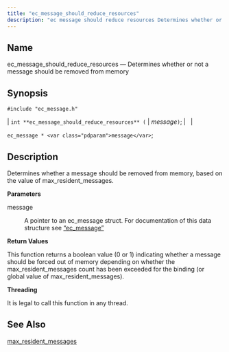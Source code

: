 ```yaml
---
title: "ec_message_should_reduce_resources"
description: "ec message should reduce resources Determines whether or not a message should be removed from memory int ec message should reduce resources message ec message message Determines whether a message should be removed from memory based on the value of max resident messages message A pointer to an ec message..."
---
```


<a name="apis.ec_message_should_reduce_resources"></a> 
## Name

ec_message_should_reduce_resources — Determines whether or not a message should be removed from memory

## Synopsis

`#include "ec_message.h"`

| `int **ec_message_should_reduce_resources** (` | <var class="pdparam">message</var>`)`; |   |

`ec_message * <var class="pdparam">message</var>`;<a name="idp57167888"></a> 
## Description

Determines whether a message should be removed from memory, based on the value of max_resident_messages.

**<a name="idp57169184"></a> Parameters**

<dl class="variablelist">

<dt>message</dt>

<dd>

A pointer to an ec_message struct. For documentation of this data structure see [“ec_message”](/momentum/3/3-api/structs-ec-message)

</dd>

</dl>

**<a name="idp57172544"></a> Return Values**

This function returns a boolean value (0 or 1) indicating whether a message should be forced out of memory depending on whether the max_resident_messages count has been exceeded for the binding (or global value of max_resident_messages).

**<a name="idp57173696"></a> Threading**

It is legal to call this function in any thread.

<a name="idp57174800"></a> 
## See Also

[max_resident_messages](/momentum/3/3-reference/3-reference-conf-ref-max-resident-messages)